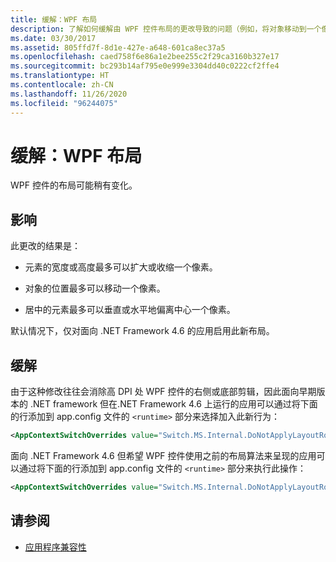 ```yaml
---
title: 缓解：WPF 布局
description: 了解如何缓解由 WPF 控件布局的更改导致的问题（例如，将对象移动到一个像素的位置）。
ms.date: 03/30/2017
ms.assetid: 805ffd7f-8d1e-427e-a648-601ca8ec37a5
ms.openlocfilehash: caed758f6e86a1e2bee255c2f29ca3160b327e17
ms.sourcegitcommit: bc293b14af795e0e999e3304dd40c0222cf2ffe4
ms.translationtype: HT
ms.contentlocale: zh-CN
ms.lasthandoff: 11/26/2020
ms.locfileid: "96244075"
---
```

# <a name="mitigation-wpf-layout"></a>缓解：WPF 布局

WPF 控件的布局可能稍有变化。  
  
## <a name="impact"></a>影响  

 此更改的结果是：  
  
- 元素的宽度或高度最多可以扩大或收缩一个像素。  
  
- 对象的位置最多可以移动一个像素。  
  
- 居中的元素最多可以垂直或水平地偏离中心一个像素。  
  
 默认情况下，仅对面向 .NET Framework 4.6 的应用启用此新布局。  
  
## <a name="mitigation"></a>缓解  

 由于这种修改往往会消除高 DPI 处 WPF 控件的右侧或底部剪辑，因此面向早期版本的 .NET framework 但在.NET Framework 4.6 上运行的应用可以通过将下面的行添加到 app.config 文件的 `<runtime>` 部分来选择加入此新行为：  
  
```xml  
<AppContextSwitchOverrides value="Switch.MS.Internal.DoNotApplyLayoutRoundingToMarginsAndBorderThickness=false" />  
```  
  
 面向 .NET Framework 4.6 但希望 WPF 控件使用之前的布局算法来呈现的应用可以通过将下面的行添加到 app.config 文件的 `<runtime>` 部分来执行此操作：  
  
```xml  
<AppContextSwitchOverrides value="Switch.MS.Internal.DoNotApplyLayoutRoundingToMarginsAndBorderThickness=true" />  
```  
  
## <a name="see-also"></a>请参阅

- [应用程序兼容性](application-compatibility.md)
